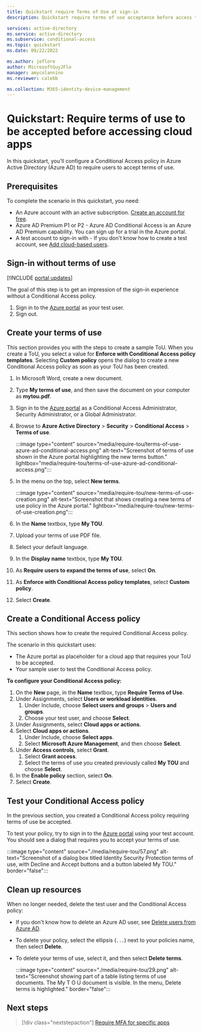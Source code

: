```yaml
---
title: Quickstart require Terms of Use at sign-in
description: Quickstart require terms of use acceptance before access to selected cloud apps is granted with Azure Active Directory Conditional Access.

services: active-directory
ms.service: active-directory
ms.subservice: conditional-access
ms.topic: quickstart
ms.date: 09/22/2022

ms.author: joflore
author: MicrosoftGuyJFlo
manager: amycolannino
ms.reviewer: calebb

ms.collection: M365-identity-device-management
---
```

# Quickstart: Require terms of use to be accepted before accessing cloud apps

In this quickstart, you'll configure a Conditional Access policy in Azure Active Directory (Azure AD) to require users to accept terms of use. 

## Prerequisites

To complete the scenario in this quickstart, you need:

- An Azure account with an active subscription. [Create an account for free](https://azure.microsoft.com/free/?WT.mc_id=A261C142F).
- Azure AD Premium P1 or P2 - Azure AD Conditional Access is an Azure AD Premium capability. You can sign up for a trial in the Azure portal.
- A test account to sign-in with - If you don't know how to create a test account, see [Add cloud-based users](../fundamentals/add-users-azure-active-directory.md#add-a-new-user).

## Sign-in without terms of use

[!INCLUDE [portal updates](~/articles/active-directory/includes/portal-update.md)]

The goal of this step is to get an impression of the sign-in experience without a Conditional Access policy.

1. Sign in to the [Azure portal](https://portal.azure.com) as your test user.
1. Sign out.

## Create your terms of use

This section provides you with the steps to create a sample ToU. When you create a ToU, you select a value for **Enforce with Conditional Access policy templates**. Selecting **Custom policy** opens the dialog to create a new Conditional Access policy as soon as your ToU has been created.

1. In Microsoft Word, create a new document.
1. Type **My terms of use**, and then save the document on your computer as **mytou.pdf**.
1. Sign in to the [Azure portal](https://portal.azure.com) as a Conditional Access Administrator, Security Administrator, or a Global Administrator.
1. Browse to **Azure Active Directory** > **Security** > **Conditional Access** > **Terms of use**.


   :::image type="content" source="media/require-tou/terms-of-use-azure-ad-conditional-access.png" alt-text="Screenshot of terms of use shown in the Azure portal highlighting the new terms button." lightbox="media/require-tou/terms-of-use-azure-ad-conditional-access.png":::

1. In the menu on the top, select **New terms**.

   :::image type="content" source="media/require-tou/new-terms-of-use-creation.png" alt-text="Screenshot that shows creating a new terms of use policy in the Azure portal." lightbox="media/require-tou/new-terms-of-use-creation.png":::

1. In the **Name** textbox, type **My TOU**.
1. Upload your terms of use PDF file.
1. Select your default language.
1. In the **Display name** textbox, type **My TOU**.
1. As **Require users to expand the terms of use**, select **On**.
1. As **Enforce with Conditional Access policy templates**, select **Custom policy**.
1. Select **Create**.

## Create a Conditional Access policy

This section shows how to create the required Conditional Access policy. 

The scenario in this quickstart uses:

- The Azure portal as placeholder for a cloud app that requires your ToU to be accepted. 
- Your sample user to test the Conditional Access policy.  

**To configure your Conditional Access policy:**

1. On the **New** page, in the **Name** textbox, type **Require Terms of Use**.
1. Under Assignments, select **Users or workload identities**.
   1. Under Include, choose **Select users and groups** > **Users and groups**.
   1. Choose your test user, and choose **Select**.
1. Under Assignments, select **Cloud apps or actions**.
1. Select **Cloud apps or actions**.
   1. Under Include, choose **Select apps**.
   1. Select **Microsoft Azure Management**, and then choose **Select**.
1. Under **Access controls**, select **Grant**.
   1. Select **Grant access**.
   1. Select the terms of use you created previously called **My TOU** and choose **Select**.
1. In the **Enable policy** section, select **On**.
1. Select **Create**.

## Test your Conditional Access policy

In the previous section, you created a Conditional Access policy requiring terms of use be accepted. 

To test your policy, try to sign in to the [Azure portal](https://portal.azure.com) using your test account. You should see a dialog that requires you to accept your terms of use.

:::image type="content" source="./media/require-tou/57.png" alt-text="Screenshot of a dialog box titled Identity Security Protection terms of use, with Decline and Accept buttons and a button labeled My TOU." border="false":::

## Clean up resources

When no longer needed, delete the test user and the Conditional Access policy:

- If you don't know how to delete an Azure AD user, see [Delete users from Azure AD](../fundamentals/add-users-azure-active-directory.md#delete-a-user).
- To delete your policy, select the ellipsis (`...`) next to your policies name, then select **Delete**.
- To delete your terms of use, select it, and then select **Delete terms**.

    :::image type="content" source="./media/require-tou/29.png" alt-text="Screenshot showing part of a table listing terms of use documents. The My T O U document is visible. In the menu, Delete terms is highlighted." border="false":::

## Next steps

> [!div class="nextstepaction"]
> [Require MFA for specific apps](../authentication/tutorial-enable-azure-mfa.md)
